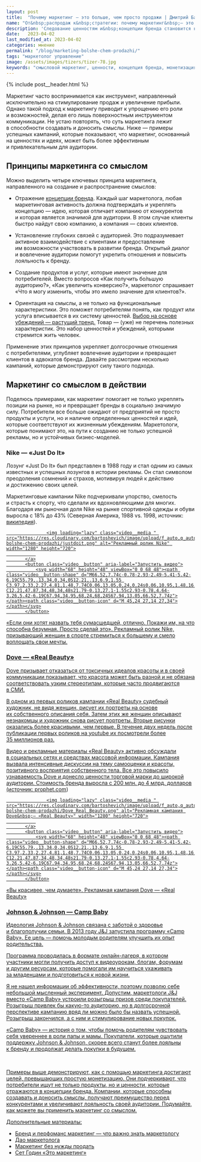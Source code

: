 ```yaml
---
layout: post
title:  "Почему маркетинг — это больше, чем просто продажи | Дмитрий Бартошевич"
name: "От&nbsp;распродаж к&nbsp;стратегии: почему маркетинг&nbsp;— это больше, чем просто продажи"
description: 'Следование ценностям и&nbsp;концепции бренда становится ключевым фактором для привлечения и&nbsp;удержания потребителей, а&nbsp;также достижения целей, превышающих простую монетизацию.'
date:   2023-04-02
last_modified_at: 2023-04-02
categories: мнение
permalink: "/blog/marketing-bolshe-chem-prodazhi/"
tags: "маркетолог управление"
image: /assets/images/tizers/tizer-78.jpg
keywords: "смысловой маркетинг, ценности, концепция бренда, монетизация, потребители, продажи, стратегия"
---
```


{% include post__header.html %}

<p>Маркетинг часто воспринимается как инструмент, направленный исключительно на&nbsp;стимулирование продаж и&nbsp;увеличение прибыли. Однако такой подход к&nbsp;маркетингу приводит к&nbsp;упрощению его роли и&nbsp;возможностей, делая его лишь поверхностным инструментом коммуникации. Не&nbsp;устаю повторять, что суть маркетинга лежит в&nbsp;способности создавать и&nbsp;доносить смыслы. Ниже&nbsp;— примеры успешных кампаний, которые показывают, что маркетинг, основанный на&nbsp;ценностях и&nbsp;идеях, может быть более эффективным и&nbsp;привлекательным для аудитории.</p>

<section class="row-gap--m">
<h2 class="section__title h1 bold">Принципы маркетинга со&nbsp;смыслом</h2>
<p>Можно выделить четыре ключевых принципа маркетинга, направленного на&nbsp;создание и&nbsp;распространение смыслов: </p>
<ul class="list-li additive-spacing"> 
	<li> 
		<p>Отражение <a class="link" href="/uslugi/brand-conception/">концепции бренда</a>. Каждый шаг маркетолога, любая маркетинговая активность должна подтверждать и&nbsp;укреплять концепцию&nbsp;— идею, которая отличает компанию от&nbsp;конкурентов и&nbsp;которая является значимой для аудитории. В&nbsp;этом случае клиенты быстро найдут свою компанию, а&nbsp;компания&nbsp;— своих клиентов. </p>
 	</li>
	<li> 
		<p>Установление глубоких связей с&nbsp;аудиторией. Это подразумевает активное взаимодействие с&nbsp;клиентами и&nbsp;предоставление им&nbsp;возможности участвовать в&nbsp;развитии бренда. Открытый диалог и&nbsp;вовлечение аудитории помогут укрепить отношения и&nbsp;повысить лояльность к&nbsp;бренду.</p>
 	</li>
	<li> 
		<p>Создание продуктов и&nbsp;услуг, которые имеют значение для потребителей. Вместо вопросов «Как получить бо́льшую аудиторию?», «Как увеличить конверсию?», маркетолог спрашивает «Что я&nbsp;могу изменить, чтобы это имело значение для клиентов?».</p>
 	</li>
	<li> 
		<p>Ориентация на&nbsp;смыслы, а&nbsp;не&nbsp;только на&nbsp;функциональные характеристики. Это поможет потребителям понять, как продукт или услуга вписывается в&nbsp;их&nbsp;систему ценностей. <a class="link" href="/blog/kak-privlech-klientov/">Выбор на&nbsp;основе убеждений&nbsp;— растущий тренд.</a> Товар&nbsp;— (уже) не&nbsp;перечень полезных характеристик. Это набор ценностей и&nbsp;убеждений, которыми стремится жить человек. </p>
 	</li>
 </ul>

<p>Применение этих принципов укрепляет долгосрочные отношения с&nbsp;потребителями, углубляет вовлечение аудитории и&nbsp;превращает клиентов в&nbsp;адвокатов бренда. Давайте рассмотрим несколько кампаний, которые демонстрируют силу такого подхода.</p>
</section>

<section class="row-gap--m">
<h2 class="section__title h1 bold">Маркетинг со&nbsp;смыслом в&nbsp;действии</h2>
<p>Поделюсь примерами, как маркетинг помогает не&nbsp;только укреплять позиции на&nbsp;рынке, но&nbsp;и&nbsp;превращает бренды в&nbsp;социально значимую силу. Потребители все больше ожидают от&nbsp;предприятий не&nbsp;просто продукты и&nbsp;услуги, но&nbsp;и&nbsp;наличие определенных ценностей и&nbsp;идей, которые соответствуют их&nbsp;жизненным убеждениям. Маркетологи, которые понимают это, на&nbsp;пути к&nbsp;созданию не&nbsp;только успешной рекламы, но&nbsp;и&nbsp;устойчивых бизнес-моделей.</p>

<section class="row-gap--m">
<h3 class="h2 bold mt-m mb-m">Nike&nbsp;— «Just Do&nbsp;It» </h3>
<p>Лозунг «Just Do&nbsp;It» был представлен в&nbsp;1988 году и&nbsp;стал одним из&nbsp;самых известных и&nbsp;успешных лозунгов в&nbsp;истории рекламы. Он&nbsp;стал символом преодоления сомнений и&nbsp;страхов, мотивируя людей к&nbsp;действию и&nbsp;достижению своих целей. </p>

<p>Маркетинговые кампании Nike подчеркивали упорство, смелость и&nbsp;страсть к&nbsp;спорту, что сделали их&nbsp;вдохновляющими для многих. Благодаря им&nbsp;рыночная доля Nike на&nbsp;рынке спортивной одежды и&nbsp;обуви выросла с&nbsp;18% до&nbsp;43% (Северная Америка, 1988&nbsp;vs.&nbsp;1998, источник: <a class="link" href="https://en.wikipedia.org/wiki/Just_Do_It">википедия</a>). </p>

<div class="figure">
<div class="video">
		   <a class="video__link " href="https://youtu.be/zWfX5jeF6k4" target="_blank" rel="noopener nofollow noreferrer">
			   
				   
				   <img loading="lazy" class="video__media " src="https://res.cloudinary.com/bartoshevich/image/upload/f_auto,q_auto/v1680459884/site/marketing-bolshe-chem-prodazhi/justdoit.png" alt="Рекламный ролик Nike" width="1280" height="720">
			   
		   </a>
		   <button class="video__button" aria-label="Запустить видео">
			   <svg width="68" height="48" viewBox="0 0 68 48"><path class="video__button-shape" d="M66.52,7.74c-0.78-2.93-2.49-5.41-5.42-6.19C55.79,.13,34,0,34,0S12.21,.13,6.9,1.55 C3.97,2.33,2.27,4.81,1.48,7.74C0.06,13.05,0,24,0,24s0.06,10.95,1.48,16.26c0.78,2.93,2.49,5.41,5.42,6.19 C12.21,47.87,34,48,34,48s21.79-0.13,27.1-1.55c2.93-0.78,4.64-3.26,5.42-6.19C67.94,34.95,68,24,68,24S67.94,13.05,66.52,7.74z"></path><path class="video__button-icon" d="M 45,24 27,14 27,34"></path></svg>
		   </button>
   </div>
<div class="figcaption">
«Если они хотят назвать тебя сумасшедшей, отлично. Покажи&nbsp;им, на&nbsp;что способна безумная. Просто сделай это». Рекламный ролик Nike, призывающий женщин в&nbsp;спорте стремиться к&nbsp;большему и&nbsp;смело воплощать свои мечты.
</div>
</div>


</section>

<section class="row-gap--m">
<h3 class="h2 bold mt-m mb-m">Dove&nbsp;— «Real Beauty»</h3>

<p>Dove призывает отказаться от&nbsp;токсичных идеалов красоты и&nbsp;в&nbsp;своей коммуникации показывает, что красота может быть разной и&nbsp;не&nbsp;обязана соответствовать узким стереотипам, которые часто продвигаются в&nbsp;СМИ. </p>

<p>В&nbsp;одном из&nbsp;первых роликов кампании «Real Beauty» судебный художник, не&nbsp;видя женщин, рисует их&nbsp;портреты на&nbsp;основе их&nbsp;собственного описания себя. Затем этих&nbsp;же женщин описывают незнакомцы и&nbsp;художник снова рисует портреты. Вторые рисунки оказались более красивыми, чем первые. В&nbsp;течение двух недель после публикации первых роликов на&nbsp;youtube их&nbsp;посмотрели более 35&nbsp;миллионов раз. </p>

<p>Видео и&nbsp;рекламные материалы «Real Beauty» активно обсуждали в&nbsp;социальных сетях и&nbsp;средствах массовой информации. Кампания вызвала интенсивные дискуссии на тему самооценки и&nbsp;красоты, позитивного восприятия собственного тела. Все это повысило узнаваемость Dove и&nbsp;донесло ценности торговой марки до&nbsp;широкой аудитории. Стоимость бренда выросла с&nbsp;200&nbsp;млн.&nbsp;до&nbsp;4&nbsp;млрд. долларов (источник: <a class="link" href="https://prophet.com/2013/05/138-dove-the-most-impressive-brand-builder-in-the-last-15-years/">prophet.com</a>) </p>


<div class="figure">
<div class="video">
		   <a class="video__link " href="https://youtu.be/XpaOjMXyJGk" target="_blank" rel="noopener nofollow noreferrer">
			   
				   
				   <img loading="lazy" class="video__media " src="https://res.cloudinary.com/bartoshevich/image/upload/f_auto,q_auto/v1680460346/site/marketing-bolshe-chem-prodazhi/Dove_Real_Beauty.png" alt="Рекламная кампания Dove&nbsp;— «Real Beauty»" width="1280" height="720">
			   
		   </a>
		   <button class="video__button" aria-label="Запустить видео">
			   <svg width="68" height="48" viewBox="0 0 68 48"><path class="video__button-shape" d="M66.52,7.74c-0.78-2.93-2.49-5.41-5.42-6.19C55.79,.13,34,0,34,0S12.21,.13,6.9,1.55 C3.97,2.33,2.27,4.81,1.48,7.74C0.06,13.05,0,24,0,24s0.06,10.95,1.48,16.26c0.78,2.93,2.49,5.41,5.42,6.19 C12.21,47.87,34,48,34,48s21.79-0.13,27.1-1.55c2.93-0.78,4.64-3.26,5.42-6.19C67.94,34.95,68,24,68,24S67.94,13.05,66.52,7.74z"></path><path class="video__button-icon" d="M 45,24 27,14 27,34"></path></svg>
		   </button>
   </div>
<div class="figcaption">
«Вы&nbsp;красивее, чем думаете». Рекламная кампания Dove&nbsp;— «Real Beauty»
</div>
</div>

</section>

<section class="row-gap--m">
<h3 class="h2 bold mt-m mb-m">Johnson &amp;&nbsp;Johnson&nbsp;— Camp Baby</h3>
<p>Идеология Johnson &amp;&nbsp;Johnson связана с&nbsp;заботой о&nbsp;здоровье и&nbsp;благополучии семьи. В&nbsp;2013 году J&amp;J запустила программу «Camp Baby». Ее&nbsp;цель&nbsp;— помочь молодым родителям улучшить их&nbsp;опыт родительства.</p>
<p>Программа проводилась в&nbsp;формате онлайн-лагеря, в&nbsp;котором участники могли получить доступ к&nbsp;видеоурокам, блогам, форумам и&nbsp;другим ресурсам, которые помогали им&nbsp;научиться ухаживать за&nbsp;младенцами и&nbsp;подготовиться к&nbsp;новой жизни.</p>
<p>Я&nbsp;не&nbsp;нашел информации об&nbsp;эффективности, поэтому позволю себе небольшой мысленный эксперимент. Допустим, маркетологи J&amp;J вместо «Camp Baby» устроили розыгрыш призов среди покупателей. Розыгрыш привлек&nbsp;бы какую-то аудиторию, но&nbsp;в&nbsp;долгосрочной перспективе кампанию вряд&nbsp;ли можно было&nbsp;бы назвать успешной. Розыгрыш закончился, а&nbsp;с&nbsp;ним и&nbsp;стимулирование новых покупок. </p>
<p>&laquo;Camp Baby&raquo;&nbsp;&mdash; история о&nbsp;том, чтобы помочь родителям чувствовать себя увереннее в&nbsp;роли папы и&nbsp;мамы. Покупатели, которые ощутили поддержку <span class="noperenos">Johnson &amp;&nbsp;Johnson</span>, скорее всего станут более лояльны к&nbsp;бренду и&nbsp;продолжат делать покупки в&nbsp;будущем.</p>
</section>
</section>
<br>
<p>Примеры выше демонстрируют, как с&nbsp;помощью маркетинга достигают целей, превышающих простую монетизацию. Они подчеркивают, что потребители ищут не&nbsp;только продукты, но&nbsp;и&nbsp;ценности, которые отражаются в&nbsp;концепции бренда. Компании, которые способны создавать и&nbsp;доносить смыслы, получают преимущество перед конкурентами и&nbsp;увеличивают лояльность своей аудитории. Подумайте, как можете вы&nbsp;применить маркетинг со&nbsp;смыслом. </p>

<footer class="additive-spacing">
<p class="mb-m mt-m"> Дополнительные материалы:</p>
<ul class="addictive-spacing">
<li class="list-li">
  <a href="/blog/perfomance-and-brand-marketing/" class="link">Бренд и&nbsp;перфоманс маркетинг&nbsp;&mdash; что важно знать маркетологу</a>
</li>
<li class="list-li">
  <a href="/blog/put-marketologa/" class="link"> Дао маркетолога</a>
</li>
<li class="list-li">
  <a href="/blog/marketing-bez-nuzhdy-prodat/" class="link"> Маркетинг без нужды продать</a>
</li>
<li class="list-li">
  <a href="/blog/seth-godin/" class="link"> Сет Годин «Это маркетинг» </a>
</li>
</ul>
</footer>
